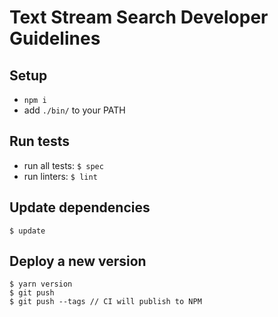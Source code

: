 # Text Stream Search Developer Guidelines


## Setup

* `npm i`
* add `./bin/` to your PATH


## Run tests

* run all tests: `$ spec`
* run linters: `$ lint`


## Update dependencies

```
$ update
```


## Deploy a new version

```
$ yarn version
$ git push
$ git push --tags // CI will publish to NPM
```
